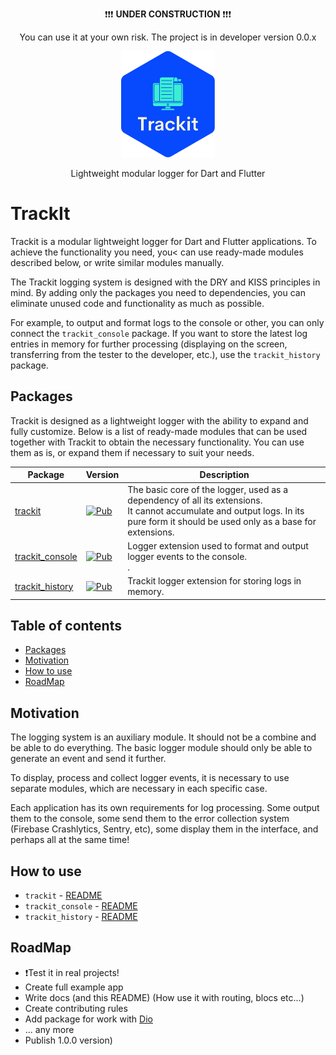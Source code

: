 <p align="center">
❗️❗️❗️ <b>UNDER CONSTRUCTION</b> ❗️❗️❗️
</p>
<p align="center">
You can use it at your own risk. The project is in developer version 0.0.x
</p>

<p align="center">
    <a href="https://github.com/unger1984/trackit">
        <img src="https://raw.githubusercontent.com/unger1984/trackit/refs/heads/main/logo.svg" width="150">
    </a>
</p>
<p align="center">
Lightweight modular logger for Dart and Flutter
</p>

# TrackIt

Trackit is a modular lightweight logger for Dart and Flutter applications. To achieve the functionality you need, you<
can use ready-made modules described below, or write similar modules manually.

The Trackit logging system is designed with the DRY and KISS principles in mind. By adding only the packages you need
to dependencies, you can eliminate unused code and functionality as much as possible.

For example, to output and format logs to the console or other, you can only connect the `trackit_console` package.
If you want to store the latest log entries in memory for further processing (displaying on the screen,
transferring from the tester to the developer, etc.), use the `trackit_history` package.

## Packages
Trackit is designed as a lightweight logger with the ability to expand and fully customize.
Below is a list of ready-made modules that can be used together with Trackit to obtain the necessary functionality.
You can use them as is, or expand them if necessary to suit your needs.

| Package                                                                                    | Version                                                                                                                | Description                                                                                                                                                                                                                               | 
|--------------------------------------------------------------------------------------------|------------------------------------------------------------------------------------------------------------------------|-------------------------------------------------------------------------------------------------------------------------------------------------------------------------------------------------------------------------------------------|
| [trackit](https://github.com/unger1984/trackit/tree/main/packages/trackit)                 | [![Pub](https://img.shields.io/pub/v/trackit.svg?style=flat-square)](https://pub.dev/packages/trackit)                 | The basic core of the logger, used as a dependency of all its extensions.<br>It cannot accumulate and output logs. In its pure form it should be used only as a base for extensions.                                                      |
| [trackit_console](https://github.com/unger1984/trackit/tree/main/packages/trackit_console) | [![Pub](https://img.shields.io/pub/v/trackit_console.svg?style=flat-square)](https://pub.dev/packages/trackit_console) | Logger extension used to format and output logger events to the console.<br>.                                                                                                                                                             |
| [trackit_history](https://github.com/unger1984/trackit/tree/main/packages/trackit_history) | [![Pub](https://img.shields.io/pub/v/trackit_history.svg?style=flat-square)](https://pub.dev/packages/trackit_history) | Trackit logger extension for storing logs in memory.                                                                                                                                                                                      |

## Table of contents

- [Packages](#packages)
- [Motivation](#motivation)
- [How to use](#how-to-use)
- [RoadMap](#roadmap)

## Motivation

The logging system is an auxiliary module. It should not be a combine and be able to do everything. The basic logger
module should only be able to generate an event and send it further.

To display, process and collect logger events, it is necessary to use separate modules, which are necessary in each specific case.

Each application has its own requirements for log processing. Some output them to the console, some send them to the
error collection system (Firebase Crashlytics, Sentry, etc), some display them in the interface, and perhaps all at the same time!


## How to use

* `trackit` - [README](packages/trackit/README.md)
* `trackit_console` - [README](packages/trackit_console/README.md)
* `trackit_history` - [README](packages/trackit_history/README.md)

## RoadMap

* ❗️Test it in real projects!
* Create full example app
* Write docs (and this README) (How use it with routing, blocs etc...)
* Create contributing rules
* Add package for work with [Dio](https://pub.dev/packages/dio)
* ... any more
* Publish 1.0.0 version)